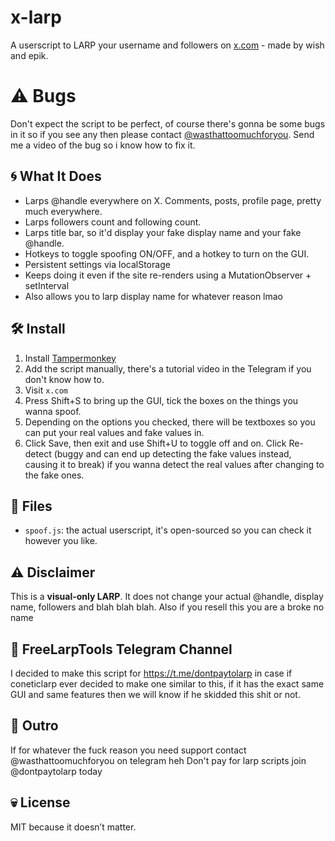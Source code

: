 # x-larp

A userscript to LARP your username and followers on [x.com](https://x.com) - made by wish and epik.

# ⚠️ Bugs

Don't expect the script to be perfect, of course there's gonna be some bugs in it so if you see any then please contact [@wasthattoomuchforyou](https://t.me/wasthattoomuchforyou). Send me a video of the bug so i know how to fix it.

## 🌀 What It Does

- Larps @handle everywhere on X. Comments, posts, profile page, pretty much everywhere.
- Larps followers count and following count.
- Larps title bar, so it'd display your fake display name and your fake @handle.
- Hotkeys to toggle spoofing ON/OFF, and a hotkey to turn on the GUI.
- Persistent settings via localStorage
- Keeps doing it even if the site re-renders using a MutationObserver + setInterval
- Also allows you to larp display name for whatever reason lmao

## 🛠 Install

1. Install [Tampermonkey](https://chromewebstore.google.com/detail/tampermonkey/dhdgffkkebhmkfjojejmpbldmpobfkfo?hl=en)
2. Add the script manually, there's a tutorial video in the Telegram if you don't know how to.
3. Visit `x.com`
4. Press Shift+S to bring up the GUI, tick the boxes on the things you wanna spoof.
5. Depending on the options you checked, there will be textboxes so you can put your real values and fake values in. 
6. Click Save, then exit and use Shift+U to toggle off and on. Click Re-detect (buggy and can end up detecting the fake values instead, causing it to break) if you wanna detect the real values after changing to the fake ones.

## 📁 Files

- `spoof.js`: the actual userscript, it's open-sourced so you can check it however you like.

## ⚠️ Disclaimer

This is a **visual-only LARP**. It does not change your actual @handle, display name, followers and blah blah blah.
Also if you resell this you are a broke no name

## 🛫 FreeLarpTools Telegram Channel
I decided to make this script for https://t.me/dontpaytolarp in case if coneticlarp ever decided to make one similar to this, if it has the exact same GUI and same features then we will know if he skidded this shit or not.

## 👋 Outro
If for whatever the fuck reason you need support contact @wasthattoomuchforyou on telegram heh
Don't pay for larp scripts join @dontpaytolarp today

## 💀 License

MIT because it doesn’t matter.
